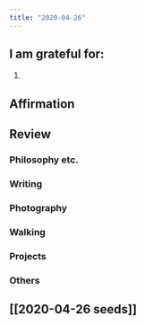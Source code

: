 ```yaml
---
title: "2020-04-26"
---
```

## I am grateful for:
1. 

## Affirmation

## Review
### Philosophy etc.

### Writing

### Photography

### Walking

### Projects

### Others

## [[2020-04-26 seeds]]
